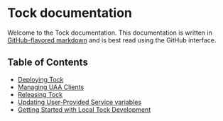 # Tock documentation

Welcome to the Tock documentation. This documentation is written in
[GitHub-flavored markdown][gh-md] and is best read using the GitHub interface.

## Table of Contents

- [Deploying Tock](deploy.md)
- [Managing UAA Clients](managing-uaa-clients.md)
- [Releasing Tock](releasing-tock.md)
- [Updating User-Provided Service variables](updating-user-provided-service.md)
- [Getting Started with Local Tock Development](local-development.md)

[gh-md]: https://guides.github.com/features/mastering-markdown/#GitHub-flavored-markdown

